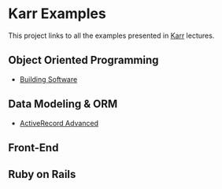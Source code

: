 # Karr Examples

This project links to all the examples presented in [Karr](http://karr.lewagon.org) lectures.

## Object Oriented Programming

* [Building Software](https://github.com/lewagon/oop-todolist)

## Data Modeling & ORM

* [ActiveRecord Advanced](https://github.com/lewagon/active-record-demo)

## Front-End

## Ruby on Rails
